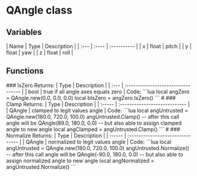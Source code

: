 # QAngle class

## Variables

  
 \| Name \| Type \| Description \| \| :--- \| :---- \| :---------- \| \| x \| float \| pitch \| \| y \| float \| yaw \| \| z \| float \| roll \|

## Functions

 \#\#\# IsZero Returns: \| Type \| Description \| \| :--- \| :--------------------------------- \| \| bool \| true if all angle axes equals zero \| Code: \`\`\`lua local angZero = QAngle.new\(0.0, 0.0, 0.0\) local bIsZero = angZero.IsZero\(\) \`\`\` \# \#\#\# Clamp Returns: \| Type \| Description \| \| :----- \| :---------------------------- \| \| QAngle \| clamped to legit values angle \| Code: \`\`\`lua local angUntrusted = QAngle.new\(180.0, 720.0, 100.0\) angUntrusted.Clamp\(\) -- after this call angle will be QAngle\(89.0, 180.0, 0.0\) -- but also able to assign clamped angle to new angle local angClamped = angUntrusted.Clamp\(\) \`\`\` \# \#\#\# Normalize Returns: \| Type \| Description \| \| :----- \| :------------------------------- \| \| QAngle \| normalized to legit values angle \| Code: \`\`\`lua local angUntrusted = QAngle.new\(180.0, 720.0, 100.0\) angUntrusted.Normalize\(\) -- after this call angle will be QAngle\(-90.0, 180.0, 0.0\) -- but also able to assign normalized angle to new angle local angNormalized = angUntrusted.Normalize\(\) \`\`\`

